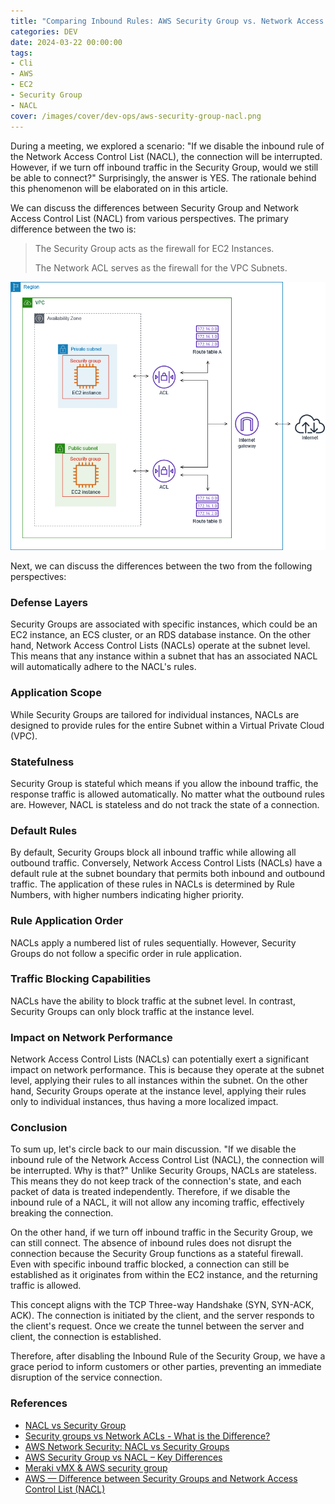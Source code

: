 ```yaml
---
title: "Comparing Inbound Rules: AWS Security Group vs. Network Access Control List (NACL)"
categories: DEV
date: 2024-03-22 00:00:00
tags: 
- Cli
- AWS
- EC2
- Security Group
- NACL
cover: /images/cover/dev-ops/aws-security-group-nacl.png
---
```



During a meeting, we explored a scenario: "If we disable the inbound rule of the Network Access Control List (NACL), the connection will be interrupted. However, if we turn off inbound traffic in the Security Group, would we still be able to connect?" Surprisingly, the answer is YES. The rationale behind this phenomenon will be elaborated on in this article.

We can discuss the differences between Security Group and Network Access Control List (NACL) from various perspectives. The primary difference between the two is:

> The Security Group acts as the firewall for EC2 Instances. 
> 
> The Network ACL serves as the firewall for the VPC Subnets.

![Awesome Cloud — Security Groups and Network ACLs](/images/post/dev-ops/aws-security-group-nacl/arch.png)



Next, we can discuss the differences between the two from the following perspectives:

### Defense Layers

Security Groups are associated with specific instances, which could be an EC2 instance, an ECS cluster, or an RDS database instance. On the other hand, Network Access Control Lists (NACLs) operate at the subnet level. This means that any instance within a subnet that has an associated NACL will automatically adhere to the NACL's rules.

### Application Scope

While Security Groups are tailored for individual instances, NACLs are designed to provide rules for the entire Subnet within a Virtual Private Cloud (VPC).


### Statefulness

Security Group is stateful which means if you allow the inbound traffic, the response traffic is allowed automatically. No matter what the outbound rules are. However, NACL is stateless and do not track the state of a connection.

### Default Rules

By default, Security Groups block all inbound traffic while allowing all outbound traffic. Conversely, Network Access Control Lists (NACLs) have a default rule at the subnet boundary that permits both inbound and outbound traffic. The application of these rules in NACLs is determined by Rule Numbers, with higher numbers indicating higher priority.

### Rule Application Order

NACLs apply a numbered list of rules sequentially. However, Security Groups do not follow a specific order in rule application.

### Traffic Blocking Capabilities

NACLs have the ability to block traffic at the subnet level. In contrast, Security Groups can only block traffic at the instance level.


### Impact on Network Performance

Network Access Control Lists (NACLs) can potentially exert a significant impact on network performance. This is because they operate at the subnet level, applying their rules to all instances within the subnet. On the other hand, Security Groups operate at the instance level, applying their rules only to individual instances, thus having a more localized impact.


### Conclusion
To sum up, let's circle back to our main discussion. "If we disable the inbound rule of the Network Access Control List (NACL), the connection will be interrupted. Why is that?" Unlike Security Groups, NACLs are stateless. This means they do not keep track of the connection's state, and each packet of data is treated independently. Therefore, if we disable the inbound rule of a NACL, it will not allow any incoming traffic, effectively breaking the connection.

On the other hand, if we turn off inbound traffic in the Security Group, we can still connect. The absence of inbound rules does not disrupt the connection because the Security Group functions as a stateful firewall. Even with specific inbound traffic blocked, a connection can still be established as it originates from within the EC2 instance, and the returning traffic is allowed.

This concept aligns with the TCP Three-way Handshake (SYN, SYN-ACK, ACK). The connection is initiated by the client, and the server responds to the client's request. Once we create the tunnel between the server and client, the connection is established.

Therefore, after disabling the Inbound Rule of the Security Group, we have a grace period to inform customers or other parties, preventing an immediate disruption of the service connection.

### References
- [NACL vs Security Group](https://www.mygreatlearning.com/aws/tutorials/nacl-vs-security-group)
- [Security groups vs Network ACLs - What is the Difference?](https://www.knowledgehut.com/tutorials/aws/nacl-vs-security-groups)
- [AWS Network Security: NACL vs Security Groups](https://k21academy.com/amazon-web-services/aws-solutions-architect/aws-security-groups-vs-nacl/)
- [AWS Security Group vs NACL – Key Differences](https://digitalcloud.training/aws-security-group-vs-nacl-key-differences/)
- [Meraki vMX & AWS security group](https://community.meraki.com/t5/Security-SD-WAN/Meraki-vMX-amp-AWS-security-group/m-p/222409#:~:text=Having%20no%20inbound%20rules%20does%20not%20cause%20the%20tunnel%20to,instance%20and%20returning%20traffic%20allowed)
- [AWS — Difference between Security Groups and Network Access Control List (NACL)](https://medium.com/awesome-cloud/aws-difference-between-security-groups-and-network-acls-adc632ea29ae)